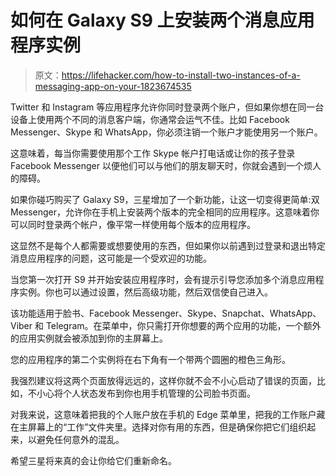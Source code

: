 # 如何在 Galaxy S9 上安装两个消息应用程序实例

> 原文：<https://lifehacker.com/how-to-install-two-instances-of-a-messaging-app-on-your-1823674535>

Twitter 和 Instagram 等应用程序允许你同时登录两个账户，但如果你想在同一台设备上使用两个不同的消息客户端，你通常会运气不佳。比如 Facebook Messenger、Skype 和 WhatsApp，你必须注销一个账户才能使用另一个账户。



这意味着，每当你需要使用那个工作 Skype 帐户打电话或让你的孩子登录 Facebook Messenger 以便他们可以与他们的朋友聊天时，你就会遇到一个烦人的障碍。

如果你碰巧购买了 Galaxy S9，三星增加了一个新功能，让这一切变得更简单:双 Messenger，允许你在手机上安装两个版本的完全相同的应用程序。这意味着你可以同时登录两个帐户，像平常一样使用每个版本的应用程序。

这显然不是每个人都需要或想要使用的东西，但如果你以前遇到过登录和退出特定消息应用程序的问题，这可能是一个受欢迎的功能。

当您第一次打开 S9 并开始安装应用程序时，会有提示引导您添加多个消息应用程序实例。你也可以通过设置，然后高级功能，然后双信使自己进入。

该功能适用于脸书、Facebook Messenger、Skype、Snapchat、WhatsApp、Viber 和 Telegram。在菜单中，你只需打开你想要的两个应用的功能，一个额外的应用实例就会被添加到你的主屏幕上。

您的应用程序的第二个实例将在右下角有一个带两个圆圈的橙色三角形。

我强烈建议将这两个页面放得远远的，这样你就不会不小心启动了错误的页面，比如，不小心将个人状态发布到你也用手机管理的公司脸书页面。

对我来说，这意味着把我的个人账户放在手机的 Edge 菜单里，把我的工作账户藏在主屏幕上的“工作”文件夹里。选择对你有用的东西，但是确保你把它们组织起来，以避免任何意外的混乱。

希望三星将来真的会让你给它们重新命名。